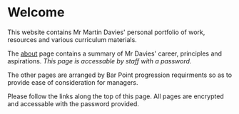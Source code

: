 # Welcome

This website contains Mr Martin Davies' personal portfolio of work, resources and various curriculum materials.

The [about](/about) page contains a summary of Mr Davies' career, principles and aspirations. _This page is accessable by staff with a password._

The other pages are arranged by Bar Point progression requirments so as to provide ease of consideration for managers.

Please follow the links along the top of this page. All pages are encrypted and accessable with the password provided.
